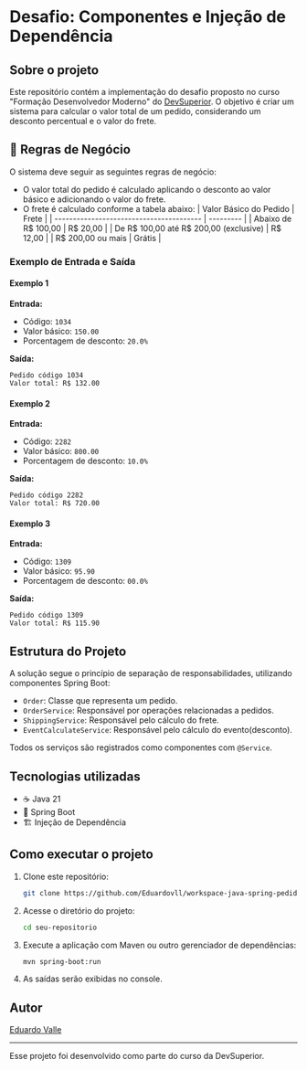 # Desafio: Componentes e Injeção de Dependência

## Sobre o projeto

Este repositório contém a implementação do desafio proposto no curso "Formação Desenvolvedor Moderno" do [DevSuperior](https://devsuperior.com.br). O objetivo é criar um sistema para calcular o valor total de um pedido, considerando um desconto percentual e o valor do frete.

## 📌 Regras de Negócio

O sistema deve seguir as seguintes regras de negócio:

- O valor total do pedido é calculado aplicando o desconto ao valor básico e adicionando o valor do frete.
- O frete é calculado conforme a tabela abaixo:
  | Valor Básico do Pedido                   | Frete     |
  | ---------------------------------------- | --------- |
  | Abaixo de R\$ 100,00                     | R\$ 20,00 |
  | De R\$ 100,00 até R\$ 200,00 (exclusive) | R\$ 12,00 |
  | R\$ 200,00 ou mais                       | Grátis    |

### Exemplo de Entrada e Saída

#### Exemplo 1

**Entrada:**

- Código: `1034`
- Valor básico: `150.00`
- Porcentagem de desconto: `20.0%`

**Saída:**

```
Pedido código 1034
Valor total: R$ 132.00
```

#### Exemplo 2

**Entrada:**

- Código: `2282`
- Valor básico: `800.00`
- Porcentagem de desconto: `10.0%`

**Saída:**

```
Pedido código 2282
Valor total: R$ 720.00
```
#### Exemplo 3

**Entrada:**

- Código: `1309`
- Valor básico: `95.90`
- Porcentagem de desconto: `00.0%`

**Saída:**

```
Pedido código 1309
Valor total: R$ 115.90
```
## Estrutura do Projeto

A solução segue o princípio de separação de responsabilidades, utilizando componentes Spring Boot:

- `Order`: Classe que representa um pedido.
- `OrderService`: Responsável por operações relacionadas a pedidos.
- `ShippingService`: Responsável pelo cálculo do frete.
- `EventCalculateService`: Responsável pelo cálculo do evento(desconto).

Todos os serviços são registrados como componentes com `@Service`.

## Tecnologias utilizadas

- ☕ Java 21
- 🌱 Spring Boot
- 🏗 Injeção de Dependência

## Como executar o projeto

1. Clone este repositório:
   ```bash
   git clone https://github.com/Eduardovll/workspace-java-spring-pedidos.git
   ```
2. Acesse o diretório do projeto:
   ```bash
   cd seu-repositorio
   ```
3. Execute a aplicação com Maven ou outro gerenciador de dependências:
   ```bash
   mvn spring-boot:run
   ```
4. As saídas serão exibidas no console.

## Autor

[Eduardo Valle](https://github.com/Eduardovll)

---

Esse projeto foi desenvolvido como parte do curso da DevSuperior.

